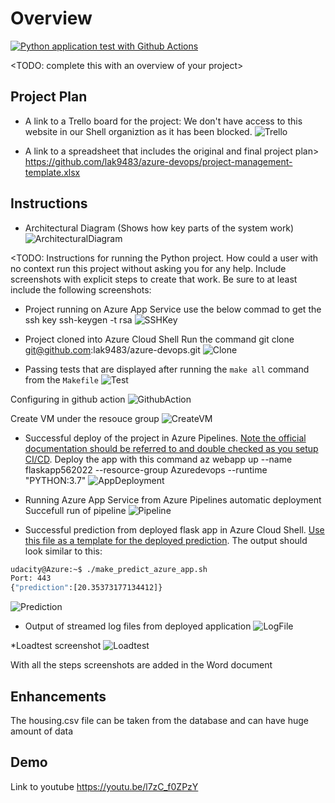 # Overview

[![Python application test with Github Actions](https://github.com/lak9483/azure-devops/actions/workflows/pythonapp.yml/badge.svg)](https://github.com/lak9483/azure-devops/actions/workflows/pythonapp.yml)

<TODO: complete this with an overview of your project>

## Project Plan

* A link to a Trello board for the project:
We don't have access to this website in our Shell organiztion as it has been blocked.
![Trello](https://github.com/lak9483/azure-devops/Screenshots/Trello.svg)

* A link to a spreadsheet that includes the original and final project plan>
https://github.com/lak9483/azure-devops/project-management-template.xlsx
## Instructions


* Architectural Diagram (Shows how key parts of the system work)
![ArchitecturalDiagram](https://github.com/lak9483/azure-devops/tree/main/Screenshots/ArchitecturalDiagram.svg)

<TODO:  Instructions for running the Python project.  How could a user with no context run this project without asking you for any help.  Include screenshots with explicit steps to create that work. Be sure to at least include the following screenshots:

* Project running on Azure App Service
use the below commad to get the ssh key
ssh-keygen -t rsa
![SSHKey](https://github.com/lak9483/azure-devops/tree/main/Screenshots/SSHKey.png)

* Project cloned into Azure Cloud Shell
Run the command git clone git@github.com:lak9483/azure-devops.git
![Clone](https://github.com/lak9483/azure-devops/tree/main/Screenshots/GitClone.png)

* Passing tests that are displayed after running the `make all` command from the `Makefile`
![Test](https://github.com/lak9483/azure-devops/tree/main/Screenshots/RunTest.png)

Configuring in github action
![GithubAction](https://github.com/lak9483/azure-devops/tree/main/Screenshots/GithubAction.png)

Create VM under the resouce group
![CreateVM](https://github.com/lak9483/azure-devops/tree/main/Screenshots/CreateVM.png)

* Successful deploy of the project in Azure Pipelines.  [Note the official documentation should be referred to and double checked as you setup CI/CD](https://docs.microsoft.com/en-us/azure/devops/pipelines/ecosystems/python-webapp?view=azure-devops).
Deploy the app with this command az webapp up --name flaskapp562022 --resource-group Azuredevops --runtime "PYTHON:3.7"
![AppDeployment](https://github.com/lak9483/azure-devops/tree/main/Screenshots/AppDeployment.png)

* Running Azure App Service from Azure Pipelines automatic deployment
Succefull run of pipeline
![Pipeline](https://github.com/lak9483/azure-devops/tree/main/Screenshots/Pipeline.png)

* Successful prediction from deployed flask app in Azure Cloud Shell.  [Use this file as a template for the deployed prediction](https://github.com/udacity/nd082-Azure-Cloud-DevOps-Starter-Code/blob/master/C2-AgileDevelopmentwithAzure/project/starter_files/flask-sklearn/make_predict_azure_app.sh).
The output should look similar to this:

```bash
udacity@Azure:~$ ./make_predict_azure_app.sh
Port: 443
{"prediction":[20.35373177134412]}
```
![Prediction](https://github.com/lak9483/azure-devops/tree/main/Screenshots/Prediction.png)

* Output of streamed log files from deployed application
![LogFile](https://github.com/lak9483/azure-devops/tree/main/Screenshots/LogFile.png)

*Loadtest screenshot
![Loadtest](https://github.com/lak9483/azure-devops/tree/main/Screenshots/Linttestpng)

With all the steps screenshots are added in the Word document

## Enhancements

The housing.csv file can be taken from the database and can have huge amount of data

## Demo 
Link to youtube
https://youtu.be/l7zC_f0ZPzY


